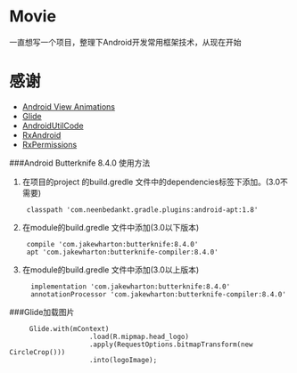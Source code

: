# Movie
一直想写一个项目，整理下Android开发常用框架技术，从现在开始

# 感谢
- [Android View Animations](https://github.com/daimajia/AndroidViewAnimations)
- [Glide](https://github.com/bumptech/glide)
- [AndroidUtilCode](https://github.com/Blankj/AndroidUtilCode)
- [RxAndroid](https://github.com/ReactiveX/RxAndroid)
- [RxPermissions](https://github.com/tbruyelle/RxPermissions)

###Android Butterknife 8.4.0 使用方法
1. 在项目的project 的build.gredle 文件中的dependencies标签下添加。(3.0不需要)

        classpath 'com.neenbedankt.gradle.plugins:android-apt:1.8'
2. 在module的build.gredle 文件中添加(3.0以下版本)

        compile 'com.jakewharton:butterknife:8.4.0'
        apt 'com.jakewharton:butterknife-compiler:8.4.0'
3. 在module的build.gredle 文件中添加(3.0以上版本)

         implementation 'com.jakewharton:butterknife:8.4.0'
         annotationProcessor 'com.jakewharton:butterknife-compiler:8.4.0'

###Glide加载图片

         Glide.with(mContext)
                        .load(R.mipmap.head_logo)
                        .apply(RequestOptions.bitmapTransform(new CircleCrop()))
                        .into(logoImage);